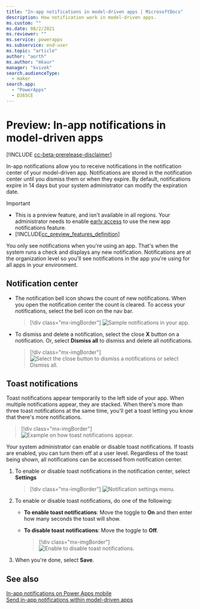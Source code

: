 ```yaml
---
title: "In-app notifications in model-driven apps | MicrosoftDocs"
description: How notification work in model-driven apps.
ms.custom: ""
ms.date: 08/2/2021
ms.reviewer: ""
ms.service: powerapps
ms.subservice: end-user
ms.topic: "article"
author: "aorth"
ms.author: "mkaur"
manager: "kvivek"
search.audienceType: 
  - maker
search.app: 
  - "PowerApps"
  - D365CE
---
```


# Preview: In-app notifications in model-driven apps 

[!INCLUDE [cc-beta-prerelease-disclaimer](../includes/cc-beta-prerelease-disclaimer.md)]

In-app notifications allow you to receive notifications in the notification center of your model-driven app. Notifications are stored in the notification center until you dismiss them or when they expire. By default, notifications expire in 14 days but your system administrator can modify the expiration date.

> [!IMPORTANT]
> - This is a preview feature, and isn't available in all regions. Your administrator needs to enable [early access](/power-platform/admin/opt-in-early-access-updates) to use the new app notifications feature.
> - [!INCLUDE[cc_preview_features_definition](../includes/cc-preview-features-definition.md)]

You only see notifications when you're using an app. That's when the system runs a check and displays any new notification. Notifications are at the organization level so you'll see notifications in the app you're using for all apps in your environment.
## Notification center

- The notification bell icon shows the count of new notifications. When you open the notification center the count is cleared. To access your notifications, select the bell icon on the nav bar. 


  > [!div class="mx-imgBorder"] 
  > ![Sample notifications in your app.](media/notifications-bell.png)  


- To dismiss and delete a notification, select the close **X** button on a notification. Or, select **Dismiss all** to dismiss and delete all notifications. 

  > [!div class="mx-imgBorder"] 
  > ![Select the close button to dismiss a notifications or select Dismiss all.](media/notifications-dismiss.png)  


## Toast notifications

Toast notifications appear temporarily to the left side of your app. When multiple notifications appear, they are stacked. When there's more than three toast notifications at the same time, you'll get a toast letting you know that there's more notifications.

> [!div class="mx-imgBorder"] 
> ![Example on how toast notifications appear.](media/notifications-toast.png)  


Your system administrator can enable or disable toast notifications. If toasts are enabled, you can turn them off at a user level. Regardless of the toast being shown, all notifications can be accessed from notification center.

1. To enable or disable toast notifications in the notification center, select **Settings** 

   > [!div class="mx-imgBorder"] 
   > ![Notification settings menu.](media/notifications-settings.png)  

2. To enable or disable toast notifications, do one of the following:

    - **To enable toast notifications**: Move the toggle to **On** and then enter how many seconds the toast will show. 
    - **To disable toast notifications**: Move the toggle to **Off**.
   
       > [!div class="mx-imgBorder"] 
       > ![Enable to disable toast notifications.](media/notifications-2.png)  
   
 3. When you're done, select **Save**.  



## See also

[In-app notifications on Power Apps mobile](../mobile/mobile-notifications.md) </br>
[Send in-app notifications within model-driven apps](../developer/model-driven-apps/clientapi/send-in-app-notifications.md)

